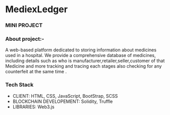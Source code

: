 # MediexLedger

### MINI PROJECT 

### About project:-
A web-based platform dedicated to storing information about medicines used in a hospital. We provide a comprehensive database of medicines, including details such as who is manufacturer,retailer,seller,customer of that Medicine and more tracking and tracing each stages also checking for any counterfeit at the same time .


### Tech Stack
* CLIENT:  HTML, CSS, JavaScript, BootStrap, SCSS
* BLOCKCHAIN DEVELOPEMENT: Solidity, Truffle
* LIBRARIES: Web3.js


